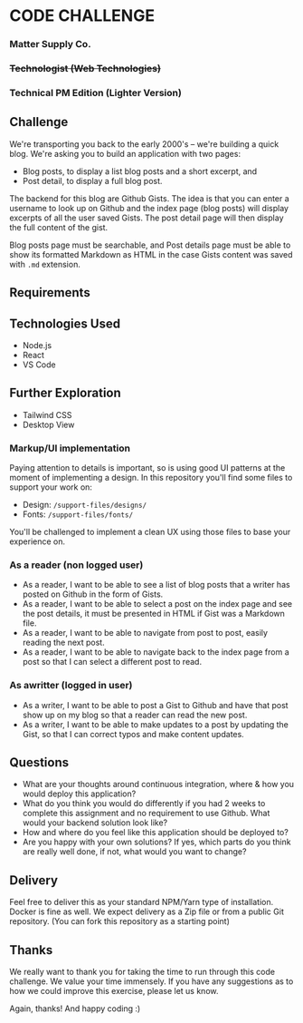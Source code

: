 # CODE CHALLENGE
### Matter Supply Co.
### ~~Technologist (Web Technologies)~~
### Technical PM Edition (Lighter Version)

## Challenge

We're transporting you back to the early 2000's – we're building a quick blog. We're asking you to build an application with two pages:

- Blog posts, to display a list blog posts and a short excerpt, and
- Post detail, to display a full blog post.

The backend for this blog are Github Gists. The idea is that you can enter  a username to look up on Github and the index page (blog posts) will display excerpts of all the user saved Gists. The post detail page will then display the full content of the gist.

Blog posts page must be searchable, and Post details page must be able to show its formatted Markdown as HTML in the case Gists content was saved with `.md` extension.

## Requirements

## Technologies Used
- Node.js
- React
- VS Code

## Further Exploration
- Tailwind CSS
- Desktop View

### Markup/UI implementation

Paying attention to details is important, so is using good UI patterns at the moment of implementing a design. In this repository you'll find some files to support your work on:

- Design: `/support-files/designs/`
- Fonts: `/support-files/fonts/`

You'll be challenged to implement a clean UX using those files to base your experience on.

### As a reader (non logged user)

- As a reader, I want to be able to see a list of blog posts that a writer has posted on Github in the form of Gists.
- As a reader, I want to be able to select a post on the index page and see the post details, it must be presented in HTML if Gist was a Markdown file.
- As a reader, I want to be able to navigate from post to post, easily reading the next post.
- As a reader, I want to be able to navigate back to the index page from a post so that I can select a different post to read.

### As awritter (logged in user)

- As a writer, I want to be able to post a Gist to Github and have that post show up on my blog so that a reader can read the new post.
- As a writer, I want to be able to make updates to a post by updating the Gist, so that I can correct typos and make content updates.

## Questions

- What are your thoughts around continuous integration, where & how you would deploy this application?
- What do you think you would do differently if you had 2 weeks to complete this assignment and no requirement to use Github. What would your backend solution look like?
- How and where do you feel like this application should be deployed to?
- Are you happy with your own solutions? If yes, which parts do you think are really well done, if not, what would you want to change?

## Delivery

Feel free to deliver this as your standard NPM/Yarn type of installation. Docker is fine as well. We expect delivery as a Zip file or from a public Git repository. (You can fork this repository as a starting point)

## Thanks

We really want to thank you for taking the time to run through this code challenge. We value your time immensely. If you have any suggestions as to how we could improve this exercise, please let us know.

Again, thanks! And happy coding :)
